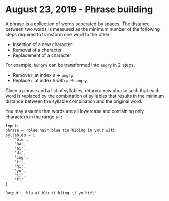 # August 23, 2019 - Phrase building

A phrase is a collection of words seperated by spaces. The distance between two 
words is measured as the minimum number of the following steps required to 
transform one word to the other:
- Insertion of a new character
- Removal of a character
- Replacement of a character

For example, `hungry` can be transformed into `angry` in 2 steps.
- Remove `h` at index `0` -> `ungry`.
- Replace `u` at index `0` with `a` -> `angry`.

Given a phrase and a list of syllables, return a new phrase such that 
each word is replaced by the combination of syllables that results in the 
mininum distance between the syllable combination and the original word.

You may assume that words are all lowercase and containing only characters in 
the range `a-z`.

```
Input: 
phrase = 'blue hair blue tie hiding in your wifi'
syllables = [
    'blu',
    'ha',
    'ai',
    'di',
    'ing',
    'ti',
    'hi',
    'yo',
    'ii',
    'fi'
]

Output: 'blu ai blu ti hiing ii yo hifi'
```
